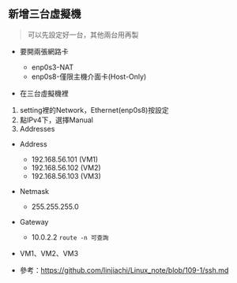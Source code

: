 ## 新增三台虛擬機
>可以先設定好一台，其他兩台用再製

* 要開兩張網路卡
  - enp0s3-NAT
  - enp0s8-僅限主機介面卡(Host-Only)

* 在三台虛擬機裡
1. setting裡的Network，Ethernet(enp0s8)按設定
2. 點IPv4下，選擇Manual
3. Addresses
  * Address
    * 192.168.56.101 (VM1) <br>
    * 192.168.56.102 (VM2) <br>
    * 192.168.56.103 (VM3) <br>
  * Netmask 
    * 255.255.255.0 <br>
  * Gateway 
    * 10.0.2.2 `route -n 可查詢`


* VM1、VM2、VM3
* 參考：https://github.com/linjiachi/Linux_note/blob/109-1/ssh.md
